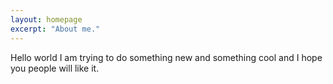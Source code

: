 ```yaml
---
layout: homepage
excerpt: "About me."
---
```

Hello world I am trying to do something new and something cool and I hope you people will like it.